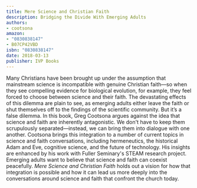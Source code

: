 ```yaml
---
title: Mere Science and Christian Faith
description: Bridging the Divide With Emerging Adults
authors:
- cootsona
amazon:
- "0830838147"
- B07CP42VBD
isbn: "0830838147"
date: 2018-03-13
publisher: IVP Books
---
```

Many Christians have been brought up under the assumption that mainstream science is incompatible with genuine Christian faith―so when they see compelling evidence for biological evolution, for example, they feel forced to choose between science and their faith. The devastating effects of this dilemma are plain to see, as emerging adults either leave the faith or shut themselves off to the findings of the scientific community. But it’s a false dilemma. In this book, Greg Cootsona argues against the idea that science and faith are inherently antagonistic. We don't have to keep them scrupulously separated―instead, we can bring them into dialogue with one another. Cootsona brings this integration to a number of current topics in science and faith conversations, including hermeneutics, the historical Adam and Eve, cognitive science, and the future of technology. His insights are enhanced by his work with Fuller Seminary's STEAM research project. Emerging adults want to believe that science and faith can coexist peacefully. *Mere Science and Christian Faith* holds out a vision for how that integration is possible and how it can lead us more deeply into the conversations around science and faith that confront the church today.